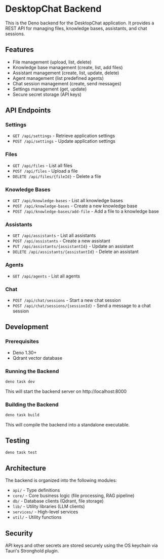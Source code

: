 # DesktopChat Backend

This is the Deno backend for the DesktopChat application. It provides a REST API for managing files, knowledge bases, assistants, and chat sessions.

## Features

- File management (upload, list, delete)
- Knowledge base management (create, list, add files)
- Assistant management (create, list, update, delete)
- Agent management (list predefined agents)
- Chat session management (create, send messages)
- Settings management (get, update)
- Secure secret storage (API keys)

## API Endpoints

### Settings
- `GET /api/settings` - Retrieve application settings
- `POST /api/settings` - Update application settings

### Files
- `GET /api/files` - List all files
- `POST /api/files` - Upload a file
- `DELETE /api/files/{fileId}` - Delete a file

### Knowledge Bases
- `GET /api/knowledge-bases` - List all knowledge bases
- `POST /api/knowledge-bases` - Create a new knowledge base
- `POST /api/knowledge-bases/add-file` - Add a file to a knowledge base

### Assistants
- `GET /api/assistants` - List all assistants
- `POST /api/assistants` - Create a new assistant
- `PUT /api/assistants/{assistantId}` - Update an assistant
- `DELETE /api/assistants/{assistantId}` - Delete an assistant

### Agents
- `GET /api/agents` - List all agents

### Chat
- `POST /api/chat/sessions` - Start a new chat session
- `POST /api/chat/sessions/{sessionId}` - Send a message to a chat session

## Development

### Prerequisites

- Deno 1.30+
- Qdrant vector database

### Running the Backend

```bash
deno task dev
```

This will start the backend server on http://localhost:8000

### Building the Backend

```bash
deno task build
```

This will compile the backend into a standalone executable.

## Testing

```bash
deno task test
```

## Architecture

The backend is organized into the following modules:

- `api/` - Type definitions
- `core/` - Core business logic (file processing, RAG pipeline)
- `db/` - Database clients (Qdrant, file storage)
- `lib/` - Utility libraries (LLM clients)
- `services/` - High-level services
- `util/` - Utility functions

## Security

API keys and other secrets are stored securely using the OS keychain via Tauri's Stronghold plugin.
